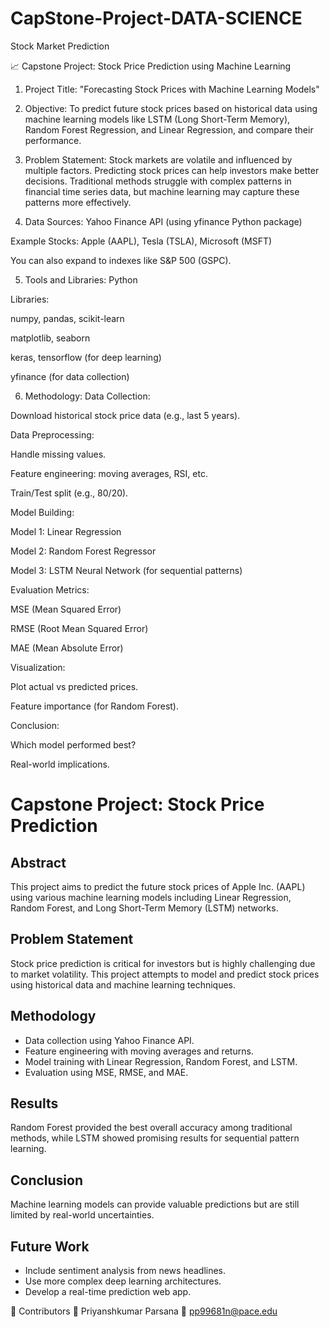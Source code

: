 # CapStone-Project-DATA-SCIENCE
Stock Market Prediction 

📈 Capstone Project: Stock Price Prediction using Machine Learning
1. Project Title:
"Forecasting Stock Prices with Machine Learning Models"

2. Objective:
To predict future stock prices based on historical data using machine learning models like LSTM (Long Short-Term Memory), Random Forest Regression, and Linear Regression, and compare their performance.

3. Problem Statement:
Stock markets are volatile and influenced by multiple factors. Predicting stock prices can help investors make better decisions. Traditional methods struggle with complex patterns in financial time series data, but machine learning may capture these patterns more effectively.

4. Data Sources:
Yahoo Finance API (using yfinance Python package)

Example Stocks: Apple (AAPL), Tesla (TSLA), Microsoft (MSFT)

You can also expand to indexes like S&P 500 (GSPC).

5. Tools and Libraries:
Python

Libraries:

numpy, pandas, scikit-learn

matplotlib, seaborn

keras, tensorflow (for deep learning)

yfinance (for data collection)

6. Methodology:
Data Collection:

Download historical stock price data (e.g., last 5 years).

Data Preprocessing:

Handle missing values.

Feature engineering: moving averages, RSI, etc.

Train/Test split (e.g., 80/20).

Model Building:

Model 1: Linear Regression

Model 2: Random Forest Regressor

Model 3: LSTM Neural Network (for sequential patterns)

Evaluation Metrics:

MSE (Mean Squared Error)

RMSE (Root Mean Squared Error)

MAE (Mean Absolute Error)

Visualization:

Plot actual vs predicted prices.

Feature importance (for Random Forest).

Conclusion:

Which model performed best?

Real-world implications.



# Capstone Project: Stock Price Prediction

## Abstract
This project aims to predict the future stock prices of Apple Inc. (AAPL) using various machine learning models including Linear Regression, Random Forest, and Long Short-Term Memory (LSTM) networks.

## Problem Statement
Stock price prediction is critical for investors but is highly challenging due to market volatility. This project attempts to model and predict stock prices using historical data and machine learning techniques.

## Methodology
- Data collection using Yahoo Finance API.
- Feature engineering with moving averages and returns.
- Model training with Linear Regression, Random Forest, and LSTM.
- Evaluation using MSE, RMSE, and MAE.

## Results
Random Forest provided the best overall accuracy among traditional methods, while LSTM showed promising results for sequential pattern learning.

## Conclusion
Machine learning models can provide valuable predictions but are still limited by real-world uncertainties.

## Future Work
- Include sentiment analysis from news headlines.
- Use more complex deep learning architectures.
- Develop a real-time prediction web app.







🤝 Contributors
👤 Priyanshkumar Parsana
📧 pp99681n@pace.edu



